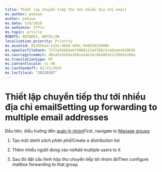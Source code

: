 ```yaml
---
title: Thiết lập chuyển tiếp thư tới nhiều địa chỉ email
ms.author: pebaum
author: pebaum
ms.date: 5/8/2018
ms.audience: ITPro
ms.topic: article
ROBOTS: NOINDEX, NOFOLLOW
localization_priority: Priority
ms.assetid: 81205bed-e32a-468d-9d4c-9e881622908b
ms.openlocfilehash: 72f2a9368dabfd8001216478823c6deae4430b56
ms.sourcegitcommit: d6ea5e9458a2b8ceaab3ac4bd483e1130b9a398a
ms.translationtype: MT
ms.contentlocale: vi-VN
ms.lasthandoff: 01/15/2019
ms.locfileid: "28320307"
---
```

# <a name="setting-up-forwarding-to-multiple-email-addresses"></a><span data-ttu-id="2e06d-102">Thiết lập chuyển tiếp thư tới nhiều địa chỉ email</span><span class="sxs-lookup"><span data-stu-id="2e06d-102">Setting up forwarding to multiple email addresses</span></span>

<span data-ttu-id="2e06d-103">Đầu tiên, điều hướng đến [quản lý nhóm](https://portal.office.com/adminportal/home#/groups)</span><span class="sxs-lookup"><span data-stu-id="2e06d-103">First, navigate to [Manage groups](https://portal.office.com/adminportal/home#/groups)</span></span>
  
1. <span data-ttu-id="2e06d-104">Tạo một *danh sách phân phối*</span><span class="sxs-lookup"><span data-stu-id="2e06d-104">Create a  *distribution list*</span></span> 
    
2. <span data-ttu-id="2e06d-105">Thêm nhiều người dùng vào nó</span><span class="sxs-lookup"><span data-stu-id="2e06d-105">Add multiple users to it</span></span>
    
3. <span data-ttu-id="2e06d-106">Sau đó đặt cấu hình hộp thư chuyển tiếp tới nhóm đó</span><span class="sxs-lookup"><span data-stu-id="2e06d-106">Then configure mailbox forwarding to that group</span></span>
    

